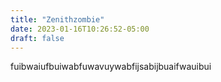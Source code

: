 ```yaml
---
title: "Zenithzombie"
date: 2023-01-16T10:26:52-05:00
draft: false
---
```

fuibwaiufbuiwabfuwavuywabfijsabijbuaifwauibui
